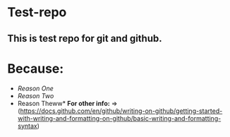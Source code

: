 # Test-repo
## This is test repo for git and github.
# Because:
  - *Reason One*
  - *Reason Two*
  - Reason Theww*
**For other info:**
 => (https://docs.github.com/en/github/writing-on-github/getting-started-with-writing-and-formatting-on-github/basic-writing-and-formatting-syntax)
